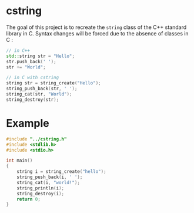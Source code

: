 # cstring
The goal of this project is to recreate the `string` class of the C++ standard library in C. Syntax changes will be forced due to the absence of classes in C :
```c++
// in C++
std::string str = "Hello";
str.push_back(' ');
str += "World";

// in C with cstring
string str = string_create("Hello");
string_push_back(str, ' ');
string_cat(str, "World");
string_destroy(str);
```

# Example

```c++
#include "../cstring.h"
#include <stdlib.h>
#include <stdio.h>

int main()
{
    string i = string_create("hello");
    string_push_back(i, ' ');
    string_cat(i, "world!");
    string_println(i);
    string_destroy(i);
    return 0;
}
```